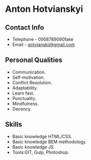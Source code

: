 # Anton Hotvianskyi
## Contact Info
- Telephone - 0958789090fake
- Email - gotvjanskii@gmail.com

## Personal Qualities
- Communication.
- Self-motivation.
- Conflict Resolution.
- Adaptability.
- Learn fast.
- Punctuality.
- Mindfulness.
- Decency.

## Skills
- Basic knowledge HTML/CSS.
- Basic knowledge BEM methodology.
- Basic knowledge JS.
- Tools:GIT, Gulp, Photoshop.
